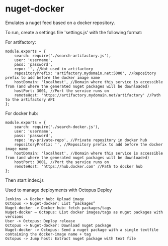 # nuget-docker
Emulates a nuget feed based on a docker repository.

To run, create a settings file 'settings.js' with the following format:

For artifactory:
```
module.exports = {
	search: require('./search-artifactory.js'),
	user: 'username',
	pass: 'password',
	repo: '', //Not used in artifactory
	repositoryPrefix: 'artifactory.mydomain.net:5000', //Repository prefix to add before the docker image name
	hostDomain: 'localhost', //Domain where this service is accessible from (and where the generated nuget packages will be downloaded)
	hostPort: 3001, //Port the service runs on
	remoteHost: 'https://artifactory.mydomain.net/artifactory' //Path to the artifactory API
};
```

For docker hub:
```
module.exports = {
	search: require('./search-docker.js'),
	user: 'username',
	pass: 'password',
	repo: 'my-private-repo', //Private repository in docker hub
	repositoryPrefix: '', //Repository prefix to add before the docker image name
	hostDomain: 'localhost', //Domain where this service is accessible from (and where the generated nuget packages will be downloaded)
	hostPort: 3001, //Port the service runs on
	remoteHost: 'https://hub.docker.com' //Path to docker hub
};
```
Then start index.js

Used to manage deployments with Octopus Deploy

```
Jenkins -> Docker hub: Upload image
Octopus -> Nuget-docker: List “packages”
Nuget-docker -> Docker hub: fetch packages/tags
Nuget-docker – Octopus: List docker images/tags as nuget packages with versions
User -> Octopus: Deploy release
Octopus -> Nuget-docker: Download nuget package
Nuget-docker -> Octopus: Send a nuget package with a single textfile containing the docker-image name + tag
Octopus -> Jump host: Extract nuget package with text file
```



